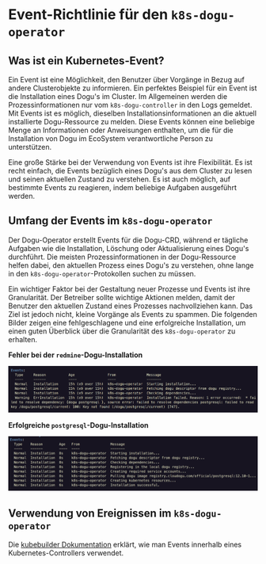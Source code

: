 # Event-Richtlinie für den `k8s-dogu-operator`

## Was ist ein Kubernetes-Event?

Ein Event ist eine Möglichkeit, den Benutzer über Vorgänge in Bezug auf andere Clusterobjekte zu informieren. Ein
perfektes Beispiel für ein Event ist die Installation eines Dogu's im Cluster. Im Allgemeinen werden die
Prozessinformationen nur vom `k8s-dogu-controller` in den Logs gemeldet. Mit Events ist es möglich,
dieselben Installationsinformationen an die aktuell installierte Dogu-Ressource zu melden. Diese Events können eine
beliebige Menge an Informationen oder Anweisungen enthalten, um die für die Installation von Dogu im EcoSystem
verantwortliche Person zu unterstützen.

Eine große Stärke bei der Verwendung von Events ist ihre Flexibilität. Es ist recht einfach, die Events
bezüglich eines Dogu's aus dem Cluster zu lesen und seinen aktuellen Zustand zu verstehen. Es ist auch möglich, auf
bestimmte Events zu reagieren, indem beliebige Aufgaben ausgeführt werden.

## Umfang der Events im `k8s-dogu-operator`

Der Dogu-Operator erstellt Events für die Dogu-CRD, während er tägliche Aufgaben wie die Installation, Löschung oder
Aktualisierung eines Dogu's durchführt. Die meisten Prozessinformationen in der Dogu-Ressource helfen dabei, den
aktuellen
Prozess eines Dogu's zu verstehen, ohne lange in den `k8s-dogu-operator`-Protokollen suchen zu müssen.

Ein wichtiger Faktor bei der Gestaltung neuer Prozesse und Events ist ihre Granularität. Der Betreiber sollte
wichtige Aktionen melden, damit der Benutzer den aktuellen Zustand eines Prozesses nachvollziehen kann. Das Ziel ist
jedoch nicht, kleine Vorgänge als Events zu spammen. Die folgenden Bilder zeigen eine fehlgeschlagene und eine
erfolgreiche Installation, um einen guten Überblick über die Granularität des `k8s-dogu-operator` zu erhalten.

**Fehler bei der `redmine`-Dogu-Installation**

![Bild, das die Ereignisse beim Auftreten eines Fehlers bei der Installation des `postgresql` Dogu zeigt.](figures/events_with_errors.png)

**Erfolgreiche `postgresql`-Dogu-Installation**

![Bild mit Ereignissen für die erfolgreiche Installation des `postgresql` Dogu.](figures/events_without_errors.png)

## Verwendung von Ereignissen im `k8s-dogu-operator`

Die [kubebuilder Dokumentation](https://book-v1.book.kubebuilder.io/beyond_basics/creating_events.html) erklärt, wie man
Events innerhalb eines Kubernetes-Controllers verwendet.